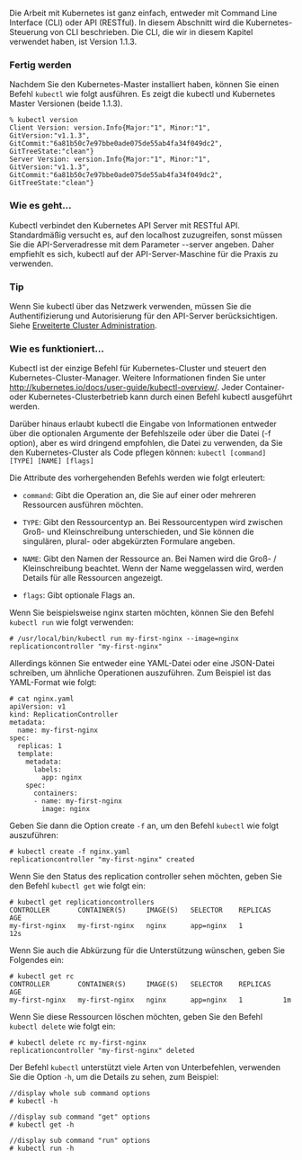 Die Arbeit mit Kubernetes ist ganz einfach, entweder mit Command Line Interface (CLI) oder API (RESTful). In diesem Abschnitt wird die Kubernetes-Steuerung von CLI beschrieben. Die CLI, die wir in diesem Kapitel verwendet haben, ist Version 1.1.3.

### Fertig werden

Nachdem Sie den Kubernetes-Master installiert haben, können Sie einen Befehl `kubectl` wie folgt ausführen. Es zeigt die kubectl und Kubernetes Master Versionen (beide 1.1.3).

```
% kubectl version
Client Version: version.Info{Major:"1", Minor:"1", GitVersion:"v1.1.3", GitCommit:"6a81b50c7e97bbe0ade075de55ab4fa34f049dc2", GitTreeState:"clean"}
Server Version: version.Info{Major:"1", Minor:"1", GitVersion:"v1.1.3", GitCommit:"6a81b50c7e97bbe0ade075de55ab4fa34f049dc2", GitTreeState:"clean"}

```

### Wie es geht…

Kubectl verbindet den Kubernetes API Server mit RESTful API. Standardmäßig versucht es, auf den localhost zuzugreifen, sonst müssen Sie die API-Serveradresse mit dem Parameter --server angeben. Daher empfiehlt es sich, kubectl auf der API-Server-Maschine für die Praxis zu verwenden.

### Tip

Wenn Sie kubectl über das Netzwerk verwenden, müssen Sie die Authentifizierung und Autorisierung für den API-Server berücksichtigen. Siehe [Erweiterte Cluster Administration](../kubernetes-adv-administration).

### Wie es funktioniert…

Kubectl ist der einzige Befehl für Kubernetes-Cluster und steuert den Kubernetes-Cluster-Manager. Weitere Informationen finden Sie unter http://kubernetes.io/docs/user-guide/kubectl-overview/. Jeder Container- oder Kubernetes-Clusterbetrieb kann durch einen Befehl kubectl ausgeführt werden.

Darüber hinaus erlaubt kubectl die Eingabe von Informationen entweder über die optionalen Argumente der Befehlszeile oder über die Datei (-f option), aber es wird dringend empfohlen, die Datei zu verwenden, da Sie den Kubernetes-Cluster als Code pflegen können:
`kubectl [command] [TYPE] [NAME] [flags]`

Die Attribute des vorhergehenden Befehls werden wie folgt erleutert:

* `command`: Gibt die Operation an, die Sie auf einer oder mehreren Ressourcen ausführen möchten.

* `TYPE`: Gibt den Ressourcentyp an. Bei Ressourcentypen wird zwischen Groß- und Kleinschreibung unterschieden, und Sie können die singulären, plural- oder abgekürzten Formulare angeben.

* `NAME`: Gibt den Namen der Ressource an. Bei Namen wird die Groß- / Kleinschreibung beachtet. Wenn der Name weggelassen wird, werden Details für alle Ressourcen angezeigt.

* `flags`: Gibt optionale Flags an.

Wenn Sie beispielsweise nginx starten möchten, können Sie den Befehl `kubectl run` wie folgt verwenden:
```
# /usr/local/bin/kubectl run my-first-nginx --image=nginx
replicationcontroller "my-first-nginx" 
```

Allerdings können Sie entweder eine YAML-Datei oder eine JSON-Datei schreiben, um ähnliche Operationen auszuführen. Zum Beispiel ist das YAML-Format wie folgt:
```
# cat nginx.yaml 
apiVersion: v1
kind: ReplicationController
metadata:
  name: my-first-nginx
spec:
  replicas: 1
  template:
    metadata:
      labels:
        app: nginx
    spec:
      containers:
      - name: my-first-nginx
        image: nginx

```
Geben Sie dann die Option create `-f` an, um den Befehl `kubectl` wie folgt auszuführen:
```
# kubectl create -f nginx.yaml 
replicationcontroller "my-first-nginx" created
```

Wenn Sie den Status des replication controller sehen möchten, geben Sie den Befehl `kubectl get` wie folgt ein:
```
# kubectl get replicationcontrollers 
CONTROLLER       CONTAINER(S)     IMAGE(S)   SELECTOR    REPLICAS   AGE
my-first-nginx   my-first-nginx   nginx      app=nginx   1          12s
```
Wenn Sie auch die Abkürzung für die Unterstützung wünschen, geben Sie Folgendes ein:

```
# kubectl get rc
CONTROLLER       CONTAINER(S)     IMAGE(S)   SELECTOR    REPLICAS   AGE
my-first-nginx   my-first-nginx   nginx      app=nginx   1          1m
```
Wenn Sie diese Ressourcen löschen möchten, geben Sie den Befehl `kubectl delete` wie folgt ein:
```
# kubectl delete rc my-first-nginx
replicationcontroller "my-first-nginx" deleted
```

Der Befehl `kubectl` unterstützt viele Arten von Unterbefehlen, verwenden Sie die Option `-h`, um die Details zu sehen, zum Beispiel:
```
//display whole sub command options
# kubectl -h

//display sub command "get" options
# kubectl get -h

//display sub command "run" options
# kubectl run -h

```

